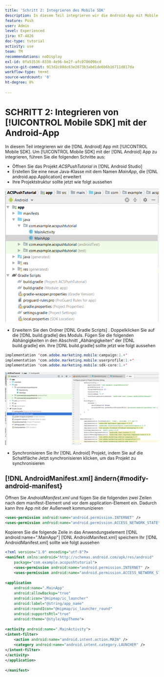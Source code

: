 ```yaml
---
title: 'Schritt 2: Integrieren des Mobile SDK'
description: In diesem Teil integrieren wir die Android-App mit Mobile SDK. Integrieren von Mobile SDK mit der Android-App
feature: Push
user: Admin
level: Experienced
jira: KT-4826
doc-type: tutorial
activity: use
team: TM
recommendations: noDisplay
exl-id: 0fa53536-8330-4e96-be2f-afc078609bcd
source-git-commit: 913d2c08dc63e2073b3abd1de6b6b16711d817da
workflow-type: tm+mt
source-wordcount: '0'
ht-degree: 0%

---
```


# SCHRITT 2: Integrieren von [!UICONTROL Mobile SDK] mit der Android-App

In diesem Teil integrieren wir die [!DNL Android] App mit [!UICONTROL Mobile SDK]. Um [!UICONTROL Mobile SDK] mit der [!DNL Android] App zu integrieren, führen Sie die folgenden Schritte aus:

* Öffnen Sie das Projekt *ACSPushTutorial* in [!DNL Android Studio]
* Erstellen Sie eine neue Java-Klasse mit dem Namen *MainApp*, die [!DNL android.app.Application] erweitert
* Ihre Projektstruktur sollte jetzt wie folgt aussehen

![main-app](assets/android-main-app.PNG)

* Erweitern Sie den Ordner [!DNL Gradle Scripts] . Doppelklicken Sie auf die [!DNL build.gradle] des Moduls. Fügen Sie die folgenden Abhängigkeiten in den Abschnitt „Abhängigkeiten“ der [!DNL build.gradle] ein. Ihre [!DNL build.gradle] sollte jetzt wie folgt aussehen

<!--
Removed `{.line-numbers}` below
-->

```java
implementation 'com.adobe.marketing.mobile:campaign:1.+'
implementation 'com.adobe.marketing.mobile:userprofile:1.+'
implementation 'com.adobe.marketing.mobile:sdk-core:1.+'
```

![module-gradle](assets/module-build-gradle.PNG)

* Synchronisieren Sie Ihr [!DNL Android] Projekt, indem Sie auf die Schaltfläche Jetzt synchronisieren klicken, um das Projekt zu synchronisieren

## [!DNL AndroidManifest.xml] ändern{#modify-android-manifest}

Öffnen Sie *AndroidManifest.xml* und fügen Sie die folgenden zwei Zeilen nach dem manifest-Element und vor dem application-Element ein. Dadurch kann Ihre App mit der Außenwelt kommunizieren

<!--
Removed `{.line-numbers}` below
-->

```xml
<uses-permission android:name="android.permission.INTERNET" />
<uses-permission android:name="android.permission.ACCESS_NETWORK_STATE" />
```

Kopieren Sie die folgende Zeile in das Anwendungselement
[!DNL android:name=".MainApp"]
[!DNL AndroidManifest.xml] speichern
Ihr [!DNL AndroidManifest.xml] sollte wie folgt aussehen

<!--
Removed `{.line-numbers}` below
-->

```xml
<?xml version="1.0" encoding="utf-8"?>
<manifest xmlns:android="http://schemas.android.com/apk/res/android"
    package="com.example.acspushtutorial">
    <uses-permission android:name="android.permission.INTERNET" />
    <uses-permission android:name="android.permission.ACCESS_NETWORK_STATE" />

<application
    android:name=".MainApp"
    android:allowBackup="true"
    android:icon="@mipmap/ic_launcher"
    android:label="@string/app_name"
    android:roundIcon="@mipmap/ic_launcher_round"
    android:supportsRtl="true"
    android:theme="@style/AppTheme">

<activity android:name=".MainActivity">
<intent-filter>
    <action android:name="android.intent.action.MAIN" />
    <category android:name="android.intent.category.LAUNCHER" />
</intent-filter>
</activity>
</application>

</manifest>
```

